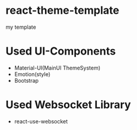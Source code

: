 # react-theme-template
my template

# Used UI-Components
- Material-UI(MainUI ThemeSystem)
- Emotion(style)
- Bootstrap
# Used Websocket Library
- react-use-websocket